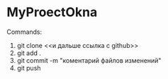 # MyProectOkna

Commands:
1.  git clone  <<и дальше ссылка с github>>
2.  git add .
3.  git commit -m "коментарий файлов изменений"
4.  git push

